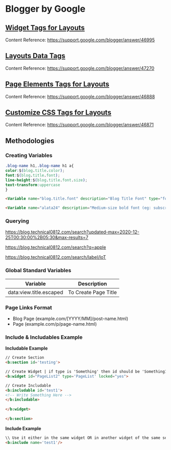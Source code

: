 # Blogger by Google


## [Widget Tags for Layouts](Widget-Tags.MD)
Content Reference: https://support.google.com/blogger/answer/46995

## [Layouts Data Tags](Layouts-Data-Tags.MD)
Content Reference: https://support.google.com/blogger/answer/47270

## [Page Elements Tags for Layouts](Page-Elements-Tags.MD)
Content Reference: https://support.google.com/blogger/answer/46888

## [Customize CSS Tags for Layouts](Customize-CSS-Tags.MD)
Content Reference: https://support.google.com/blogger/answer/46871


## Methodologies

### Creating Variables

```css
.blog-name h1,.blog-name h1 a{
color:$(blog.title.color);
font:$(blog.title.font);
line-height:$(blog.title.font.size);
text-transform:uppercase
}
```

```html
<Variable name="blog.title.font" description="Blog Title Font" type="font" default="$(alata24)"  value="700 24px Alata, sans-serif"/>

<Variable name="alata24" description="Medium-size bold font (eg: subscribe popup title)" type="font" default="700 24px Alata, sans-serif" hideEditor="true"  value="700 24px Alata, sans-serif"/>
```

### Querying

https://blog.technical0812.com/search?updated-max=2020-12-25T00:30:00%2B05:30&max-results=7

https://blog.technical0812.com/search?q=apple

https://blog.technical0812.com/search/label/IoT

### Global Standard Variables

Variable | Description
---------|------------
data:view.title.escaped | To Create Page Title


### Page Links Format
- Blog Page (example.com/[YYYY/MM]/post-name.html)
- Page (example.com/p/page-name.html)


### Include & Includables Example

**Includable Example**

```html
// Create Section
<b:section id='testing'>    

// Create Widget | if type is 'Something' then id should be 'Something1', 'Something2', 'Something(n)'
<b:widget id="PageList2" type='PageList' locked="yes">

// Create Includable
<b:includable id='test1'>
<!-- Write Something Here -->
</b:includable>
      
</b:widget>
  
</b:section>
```

**Include Example**

```html
\\ Use it either in the same widget OR in another widget of the same section OR use it in different section
<b:include name='test1'/>
```

